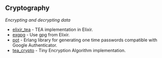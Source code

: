 ## Cryptography
*Encrypting and decrypting data*

* [elixir_tea](https://github.com/keichan34/elixir_tea) - TEA implementation in Elixir.
* [exgpg](https://github.com/rozap/exgpg) - Use gpg from Elixir.
* [pot](https://github.com/yuce/pot) - Erlang library for generating one time passwords compatible with Google Authenticator.
* [tea_crypto](https://github.com/keichan34/tea_crypto_erl) - Tiny Encryption Algorithm implementation.